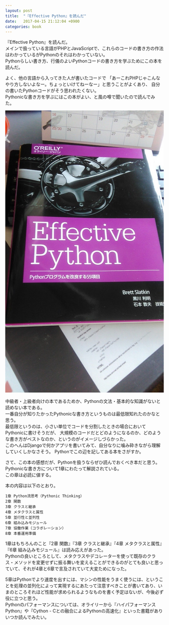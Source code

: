 ```yaml
---
layout: post
title:  "『Effective Python』を読んだ"
date:   2017-04-15 21:12:04 +0900
categories: book
---
```


『Effective Python』を読んだ。  
メインで扱っている言語がPHPとJavaScriptで、これらのコードの書き方の作法はわかっているがPythonのそれはわかっていない。  
Pythonらしい書き方、行儀のよいPythonコードの書き方を学ぶためにこの本を読んだ。  

よく、他の言語から入ってきた人が書いたコードで
「あーこれPHPじゃこんなやり方しないよなー。ちょっといけてねーなー」と思うことがよくあり、
自分の書いたPythonコードがそう思われたくない。  
Pythonicな書き方を学ぶにはこの本がよい、と風の噂で聞いたので読んでみた。

![effective_python](/public/image/20170415/effective_python.jpg)

中級者・上級者向けの本であるためか、Pythonの文法・基本的な知識がないと読めない本である。  
一番自分が知りたかったPythonicな書き方というものは最低限知れたのかなと思う。  
最低限というのは、小さい単位でコードを分割したときの場合においてPythonicに書けそうだが、
大規模のコードだとどのようになるのか、どのような書き方がベストなのか、というのがイメージしづらかった。  
このへんはDjangoで何かアプリを書いてみて、自分なりに噛み砕きながら理解していくしかなさそう。
Pythonでこの辺を記してある本をさがすか。

さて、この本の感想だが、Pythonを扱うならぜひ読んでおくべき本だと思う。  
Pythonicな書き方について1章にわたって解説されている。  
この章は必読に値する。

本の内容は以下のとおり。
```
1章 Python流思考（Pythonic Thinking）
2章 関数
3章 クラスと継承
4章 メタクラスと属性
5章 並行性と並列性
6章 組み込みモジュール
7章 協働作業（コラボレーション）
8章 本番運用準備
```

1章はもちろんのこと『2章 関数』『3章 クラスと継承』『4章 メタクラスと属性』『6章 組み込みモジュール』は読み応えがあった。  
Pythonの良いところとして、メタクラスやデコレーターを使って既存のクラス・メソッドを変更せずに振る舞いを変えることができるのがとても良いと思っていて、それが4章と6章で言及されていて大変ためになった。

5章はPythonでより速度を出すには、マシンの性能をうまく使うには、ということを処理の並列化によって実現するにあたって注意すべきことが書いてあり、いまのところそれほど性能が求められるようなものを書く予定はないが、今後必ず役に立つと思う。  
Pythonのパフォーマンスについては、オライリーから『ハイパフォーマンスPython』や『Cython - Cとの融合によるPythonの高速化』といった書籍がありいつか読んでみたい。
